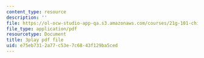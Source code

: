 ```yaml
---
content_type: resource
description: ''
file: https://ol-ocw-studio-app-qa.s3.amazonaws.com/courses/21g-101-chinese-i-regular-fall-2014/e75eb7312a77c53e7c6843f129ba5ced_jBNVKat3GoQ.pdf
file_type: application/pdf
resourcetype: Document
title: 3play pdf file
uid: e75eb731-2a77-c53e-7c68-43f129ba5ced
---
```

